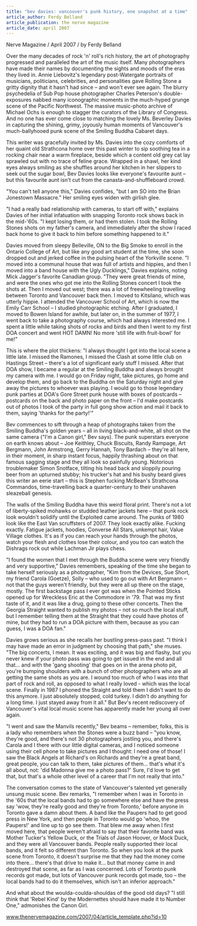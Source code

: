 ```yaml
---
title: "bev davies: vancouver's punk history, one snapshot at a time"
article_author: Ferdy Belland
article_publication: the nerve magazine
article_date: april 2007
---
```

Nerve Magazine / April 2007 / by Ferdy Belland  
  
Over the many decades of rock 'n' roll's rich history, the art of photography progressed and paralleled the art of the music itself. Many photographers have made their names by documenting the sights and moods of the eras they lived in. Annie Liebovitz's legendary post-Watergate portraits of musicians, politicians, celebrities, and personalities gave Rolling Stone a gritty dignity that it hasn't had since &ndash; and won't ever see again. The blurry psychedelia of Sub Pop house photographer Charles Peterson's double-exposures nabbed many iconographic moments in the much-hyped grunge scene of the Pacific Northwest. The massive music-photo archive of Michael Ochs is enough to stagger the curators of the Library of Congress. And no one has ever come close to matching the lovely Ms. Beverley Davies in capturing the shining, grimy, joyously human moments of Vancouver's much-ballyhooed punk scene of the Smiling Buddha Cabaret days.  
  
This writer was gracefully invited by Ms. Davies into the cozy comforts of her quaint old Strathcona home over this past winter to sip soothing tea in a rocking chair near a warm fireplace, beside which a content old grey cat lay sprawled out with no trace of feline grace. Wrapped in a shawl, her kind eyes always smiling as she shuffles around her kitchen in her slippers to seek out the sugar bowl, Bev Davies looks like everyone's favourite aunt &ndash; but this favourite aunt isn't cut from the canasta-and-shuffleboard crowd.  
  
"You can't tell anyone this," Davies confides, "but I am SO into the Brian Jonestown Massacre." Her smiling eyes widen with girlish glee.  
  
"I had a really bad relationship with cameras, to start off with," explains Davies of her initial infatuation with snapping Toronto rock shows back in the mid-'60s. "I kept losing them, or had them stolen. I took the Rolling Stones shots on my father's camera, and immediately after the show I raced back home to give it back to him before something happened to it."  
  
Davies moved from sleepy Belleville, ON to the Big Smoke to enroll in the Ontario College of Art, but like any good art student at the time, she soon dropped out and jerked coffee in the pulsing heart of the Yorkville scene. "I moved into a communal house that was full of artists and hippies, and then I moved into a band house with the Ugly Ducklings," Davies explains, noting Mick Jagger's favorite Canadian group. "They were great friends of mine, and were the ones who got me into the Rolling Stones concert I took the shots at. Then I moved out west; there was a lot of freewheeling travelling between Toronto and Vancouver back then. I moved to Kitsilano, which was utterly hippie. I attended the Vancouver School of Art, which is now the Emily Carr School &ndash; I studied photographic etching. After I graduated, I moved to Bowen Island for awhile, but later on, in the summer of 1977, I went back to take a photography course, which had always interested me. I spent a little while taking shots of rocks and birds and then I went to my first DOA concert and went HOT DAMN! No more 'still life with fruit-bowl' for me!"  
  
This is where the plot thickens: "I always thought I got into the local scene a little late. I missed the Ramones, I missed the Clash at some little club on Hastings Street &ndash; there's a lot of significant early stuff I missed. After that DOA show, I became a regular at the Smiling Buddha and always brought my camera with me. I would go on Friday night, take pictures, go home and develop them, and go back to the Buddha on the Saturday night and give away the pictures to whoever was playing. I would go to those legendary punk parties at DOA's Gore Street punk house with boxes of postcards &ndash; postcards on the back and photo paper on the front &ndash; I'd make postcards out of photos I took of the party in full gong show action and mail it back to them, saying 'thanks for the party!'"  
  
Bev commences to sift through a heap of photographs taken from the Smiling Buddha's golden years &ndash; all in living black-and-white, all shot on the same camera ("I'm a Canon girl," Bev says). The punk superstars everyone on earth knows about &ndash; Joe Keithley, Chuck Biscuits, Randy Rampage, Art Bergmann, John Armstrong, Gerry Hannah, Tony Bardach &ndash; they're all here, in their moment, in sharp instant focus, happily thrashing about on that famous sagging stage and they all look so painfully young. Notorious troublemaker Simon Snotface, tilting his head back and sloppily pouring beer from an upturned stubby; his trucker's hat and his bushy beard gives this writer an eerie start &ndash; this is Stephen fucking McBean's Strathcona Commandos, time-travelling back a quarter-century to their unshaven sleazeball genesis.  
  
The walls of the Smiling Buddha have this weird floral print. There's not a lot of liberty-spiked mohawks or studded leather jackets here &ndash; that punk rock look wouldn't solidify until the Exploited came around. The punks of 1980 look like the East Van scruffsters of 2007. They look exactly alike. Fucking exactly. Fatigue jackets, hoodies, Converse All Stars, unkempt hair, Value Village clothes. It's as if you can reach your hands through the photos, watch your flesh and clothes lose their colour, and you too can watch the Dishrags rock out while Lachman Jir plays chess.  
  
"I found the women that I met through the Buddha scene were very friendly and very supportive," Davies remembers, speaking of the time she began to take herself seriously as a photographer, "Kim from the Devices, Sue Short, my friend Carola (Goetze), Solly &ndash; who used to go out with Art Bergmann &ndash; not that the guys weren't friendly, but they were all up there on the stage, mostly. The first backstage pass I ever got was when the Pointed Sticks opened up for Wreckless Eric at the Commodore in '79. That was my first taste of it, and it was like a drug, going to these other concerts. Then the Georgia Straight wanted to publish my photos &ndash; not so much the local stuff, but I remember telling them at the Straight that they could have photos of mine, but they had to run a DOA picture with them, because as you can guess, I was a DOA fan."  
  
Davies grows serious as she recalls her bustling press-pass past. "I think I may have made an error in judgment by choosing that path," she muses. "The big concerts, I mean. It was exciting, and it was big and flashy, but you never knew if your photo pass was going to get issued in the end and all that&hellip; and with the 'gang shooting' that goes on in the arena photo pit, you're bumping shoulders with a bunch of other photographers who are all getting the same shots as you are. I wound too much of who I was into that part of rock and roll, as opposed to what I really loved - which was the local scene. Finally in 1987 I phoned the Straight and told them I didn't want to do this anymore. I just absolutely stopped, cold turkey. I didn't do anything for a long time. I just stayed away from it all." But Bev's recent rediscovery of Vancouver's vital local music scene has apparently made her young all over again.  
  
"I went and saw the Manvils recently," Bev beams &ndash; remember, folks, this is a lady who remembers when the Stones were a buzz band &ndash; "you know, they're good, and there's not 30 photographers jostling you, and there's Carola and I there with our little digital cameras, and I noticed someone using their cell phone to take pictures and I thought: I need one of those! I saw the Black Angels at Richard's on Richards and they're a great band, great people, you can talk to them, take pictures of them&hellip; that's what it's all about, not: 'did Madonna give me a photo pass?' Sure, I'd love to get that, but that's a whole other level of a career that I'm not really that into."  
  
The conversation comes to the state of Vancouver's talented yet generally unsung music scene. Bev remarks, "I remember when I was in Toronto in the '60s that the local bands had to go somewhere else and have the press say 'wow, they're really good and they're from Toronto,' before anyone in Toronto gave a damn about them. A band like the Paupers had to get good press in New York, and then people in Toronto would go 'whoo, the Paupers!' and line up to go see them. That blew me away when I first moved here, that people weren't afraid to say that their favorite band was Mother Tucker's Yellow Duck, or the Trials of Jason Hoover, or Mock Duck, and they were all Vancouver bands. People really supported their local bands, and it felt so different than Toronto. So when you look at the punk scene from Toronto, it doesn't surprise me that they had the money come into there&hellip; there's that drive to make it&hellip; but that money came in and destroyed that scene, as far as I was concerned. Lots of Toronto punk records got made, but lots of Vancouver punk records got made, too &ndash; the local bands had to do it themselves, which isn't an inferior approach."  
  
And what about the woulda-coulda-shouldas of the good old days? "I still think that 'Rebel Kind' by the Modernettes should have made it to Number One," admonishes the Canon Girl.  
  
www.thenervemagazine.com/2007/04/article_template.php?id=10  

